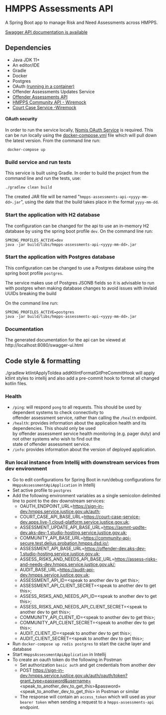# HMPPS Assessments API

A Spring Boot app to manage Risk and Need Assessments across HMPPS.

[Swagger API documentation is available](https://api-dev.hmpps-assessments.service.justice.gov.uk/swagger-ui/index.html)

## Dependencies
* Java JDK 11+
* An editor/IDE
* Gradle
* Docker
* Postgres
* OAuth  [(running in a container)](#oauth-security)
* Offender Assessments Updates Service
* [Offender Assessments API](https://github.com/ministryofjustice/offender-assessments-api-kotlin)
* [HMPPS Community API - Wiremock](https://github.com/ministryofjustice/community-api)
* [Court Case Service -Wiremock](https://github.com/ministryofjustice/court-case-service)

#### OAuth security
In order to run the service locally, [Nomis OAuth Service](https://github.com/ministryofjustice/nomis-oauth2-server/) is required. This can be run locally using the [docker-compose.yml](docker-compose.yml) file which will pull down the latest version.  From the command line run:

```
 docker-compose up 
```  

### Build service and run tests

This service is built using Gradle. In order to build the project from the command line and run the tests, use:
```  
./gradlew clean build  
```  
The created JAR file will be named "`hmpps-assessments-api-<yyyy-mm-dd>.jar`", using the date that the build takes place in the format `yyyy-mm-dd`.

### Start the application with H2 database

The configuration can be changed for the api to use an in-memory H2 database by using the spring boot profile `dev`. On the command line run:
```  
SPRING_PROFILES_ACTIVE=dev 
java -jar build/libs/hmpps-assessments-api-<yyyy-mm-dd>.jar  
```  

### Start the application with Postgres database
This configuration can be changed to use a Postgres database using the spring boot profile `postgres`.  

The service makes use of Postgres JSONB fields so it is advisable to run with postgres when making database changes to avoid issues with invlaid UUIDs breaking the build

On the command line run:
```  
SPRING_PROFILES_ACTIVE=postgres 
java -jar build/libs/hmpps-assessments-api-<yyyy-mm-dd>.jar  
```  

### Documentation
The generated documentation for the api can be viewed at http://localhost:8080/swagger-ui.html

## Code style & formatting
./gradlew ktlintApplyToIdea addKtlintFormatGitPreCommitHook
will apply ktlint styles to intellij and also add a pre-commit hook to format all changed kotlin files.

### Health

- `/ping`: will respond `pong` to all requests.  This should be used by dependent systems to check connectivity to   
  offender assessment service, rather than calling the `/health` endpoint.
- `/health`: provides information about the application health and its dependencies.  This should only be used  
  by offender assessment service health monitoring (e.g. pager duty) and not other systems who wish to find out the   
  state of offender assessment service.
- `/info`: provides information about the version of deployed application. 

### Run local instance from Intellij with downstream services from dev environment

- Go to edit configurations for Spring Boot in run/debug configurations for `HmppsAssessmentApiApplication` in Intellij
- Set active profile to `postgres`
- Add the following environment variables as a single semicolon delimited line to point to the dev downstream services: 
  - OAUTH_ENDPOINT_URL=https://sign-in-dev.hmpps.service.justice.gov.uk/auth;
  - COURT_CASE_API_BASE_URL=https://court-case-service-dev.apps.live-1.cloud-platform.service.justice.gov.uk;
  - ASSESSMENT_UPDATE_API_BASE_URL=https://asmnt-updte-dev.aks-dev-1.studio-hosting.service.justice.gov.uk;
  - COMMUNITY_API_BASE_URL=https://community-api-secure.test.delius.probation.hmpps.dsd.io/;
  - ASSESSMENT_API_BASE_URL=https://offender-dev.aks-dev-1.studio-hosting.service.justice.gov.uk;
  - ASSESS_RISKS_AND_NEEDS_API_BASE_URL=https://assess-risks-and-needs-dev.hmpps.service.justice.gov.uk/;
  - AUDIT_BASE_URL=https://audit-api-dev.hmpps.service.justice.gov.uk;
  - ASSESSMENT_API_ID=\<speak to another dev to get this\>;
  - ASSESSMENT_API_CLIENT_SECRET=\<speak to another dev to get this\>;
  - ASSESS_RISKS_AND_NEEDS_API_ID=\<speak to another dev to get this\>;
  - ASSESS_RISKS_AND_NEEDS_API_CLIENT_SECRET=\<speak to another dev to get this\>;
  - COMMUNITY_API_CLIENT_ID=\<speak to another dev to get this\>;
  - COMMUNITY_API_CLIENT_SECRET=\<speak to another dev to get this\>;
  - AUDIT_CLIENT_ID=\<speak to another dev to get this\>;
  - AUDIT_CLIENT_SECRET=\<speak to another dev to get this\>;
- Run `docker-compose up redis postgres` to start the cache layer and database
- Start `HmppsAssessmentApiApplication` in Intellij
- To create an oauth token do the following in Postman
  - Set authorization `basic auth` and get credentials from another dev
  - POST https://sign-in-dev.hmpps.service.justice.gov.uk/auth/oauth/token?grant_type=password&username=<speak_to_another_dev_to_get_this>&password=<speak_to_another_dev_to_get_this> in Postman or similar
  - The response will contain an `access_token` which will used as your `bearer token` when sending a request to a `hmpps-assessments-api` endpoint.

  
